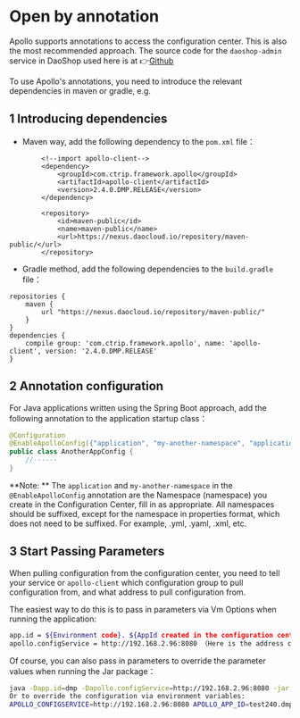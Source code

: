 # Open by annotation
Apollo supports annotations to access the configuration center. This is also the most recommended approach.
The source code for the `daoshop-admin` service in DaoShop used here is at 👉[Github](https://github.com/DaoCloud-Labs/daoshop-admin)

To use Apollo's annotations, you need to introduce the relevant dependencies in maven or gradle, e.g.

## 1 Introducing dependencies
- Maven way, add the following dependency to the `pom.xml` file：

```
        <!--import apollo-client-->
        <dependency>
            <groupId>com.ctrip.framework.apollo</groupId>
            <artifactId>apollo-client</artifactId>
            <version>2.4.0.DMP.RELEASE</version>
        </dependency>
        
        <repository>
            <id>maven-public</id>
            <name>maven-public</name>
            <url>https://nexus.daocloud.io/repository/maven-public/</url>
        </repository>
```

- Gradle method, add the following dependencies to the `build.gradle` file：

```
repositories {
    maven {
        url "https://nexus.daocloud.io/repository/maven-public/"
    }
}
dependencies {
    compile group: 'com.ctrip.framework.apollo', name: 'apollo-client', version: '2.4.0.DMP.RELEASE'
}
```

## 2 Annotation configuration
For Java applications written using the Spring Boot approach, add the following annotation to the application startup class：

```java
@Configuration
@EnableApolloConfig({"application", "my-another-namespace", "application.yml"})
public class AnotherAppConfig {
	//······
}
```

**Note: ** The `application` and `my-another-namespace` in the `@EnableApolloConfig` annotation are the Namespace (namespace) you create in the Configuration Center, fill in as appropriate.
All namespaces should be suffixed, except for the namespace in properties format, which does not need to be suffixed. For example, .yml, .yaml, .xml, etc.

## 3 Start Passing Parameters
When pulling configuration from the configuration center, you need to tell your service or `apollo-client` which configuration group to pull configuration from, and what address to pull configuration from.

The easiest way to do this is to pass in parameters via Vm Options when running the application:

```bash
app.id = ${Environment code}. ${AppId created in the configuration center}
apollo.configService = http://192.168.2.96:8080 （Here is the address of Apollo-ConfigService.）
```
Of course, you can also pass in parameters to override the parameter values when running the Jar package：

```bash
java -Dapp.id=dmp -Dapollo.configService=http://192.168.2.96:8080 -jar your-app.jar
Or to override the configuration via environment variables:
APOLLO_CONFIGSERVICE=http://192.168.2.96:8080 APOLLO_APP_ID=test240.dmp java -jar your-app.jar
```
